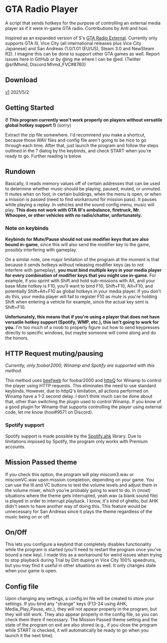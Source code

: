 # GTA Radio Player
A script that sends hotkeys for the purpose of controlling an external media player as if it were in-game GTA radio. Contributions by Anti and hoxi.

Inspired as an expanded version of S's [GTA Radio External](https://github.com/lotsofs/GTA-Radio-External).
Currently only supports GTA III, Vice City (all international releases plus Vice City Japanese) and San Andreas (1.0/1.01 (EU/US), Steam 3.0 and NewSteam R2). I imagine this can be done to support other GTA games as well. Report issues here in GitHub or by @ing me where I can be @ed. (Twitter @srlMhmd, Discord Mhmd_FVC#8760)

## Download
[v1](https://github.com/MhmdFVC/GTARadioPlayer/releases/download/v1/GTARadioPlayer_v1.zip) 2021/5/2

## Getting Started
**(! This program currently won't work properly on players without versatile global hotkey support !)** (sorry)

Extract the zip file somewhere. I'd recommend you make a shortcut, because those WAV files and config file aren't going to be nice to go through each time. After that, just launch the program and follow the steps outlined in the ? dialog by the keybinds, and check START when you're ready to go. Further reading is below.

## Rundown
Basically, it reads memory values off of certain addresses that can be used to determine whether music should be playing, paused, muted, or unmuted.
It mutes when on foot, in certain buildings, when the menu is open, or when a mission is passed (need to find workaround for mission pass). It pauses while playing a replay. In vehicles and the sound config menu, music will play. **This does not work with GTA III's ambulance, firetruck, Mr. Whoopee, or other vehicles with no radio/chatter, unfortunately.**

### Note on keybinds
**Keybinds for Mute/Pause should not use modifier keys that are also bound in-game**, since this will also send the modifier key to the game, possibly interfering with gameplay.

On a similar note, one major limitation of the program at the moment is that because it sends hotkeys without releasing modifier keys (as to not interfere with gameplay), **you must bind multiple keys in your media player for every combination of modifier keys that you might use in-game**. For example, if you sprint with Shift and hold sub-missions with Alt, and your base Mute hotkey is F10, you'll want to bind F10, Shift+F10, Alt+F10, and potentially Shift+Alt+F10 as global hotkeys in your media player. If you don't do this, your media player will fail to register F10 as mute is you're holding Shift when entering a vehicle for example, since the actual key sent is Shift+F10.

**Unfortunately, this means that if you're using a player that does not have versatile hotkey support (Spotify, WMP, etc.), this isn't going to work for you.** I'm too much of a noob to properly figure out how to send keypresses directly to specific windows, but maybe someone will come along and do the honors.

## HTTP Request muting/pausing
*Currently, only foobar2000, Winamp and Spotify are supported with this method.*

This method uses [beefweb](https://www.foobar2000.org/components/view/foo_beefweb) for foobar2000 and [httpQ](http://httpq.sourceforge.net/) for Winamp to control the player using HTTP requests. This eliminates the need to use standard keybinds. However, due to httpQ's limitation, all actions performed on Winamp have a 1-2 second delay. I don't think much can be done about that, other than switching the plugin used to control Winamp. If you know of a good plugin for Winamp that supports controlling the player using external code, let me know (hoxi#9571 on Discord).

### Spotify support
Spotify support is made possible by the [Spotify.ahk](https://github.com/CloakerSmoker/Spotify.ahk) library. Due to limitations imposed by Spotify, the program only works with Premium accounts.

## Mission Passed theme
If you check this option, the program will play miscom3.wav or miscomVC.wav upon mission completion, depending on your game. You can use the III and VC buttons to test the volume levels and adjust them in the volume mixer, which you're probably going to want to do. In (most) situations where the theme gets interrupted, yeah.wav (a blank sound file) is played in order to interrupt playback. I know, it's kind of ghetto, but AHK didn't seem to have another way of doing this. This feature would be unnecessary for San Andreas since it plays the theme regardless of the music being on or off.

## On/Off
This lets you configure a keybind that completely disables functionality while the program is started (you'll need to restart the program once you've bound a new key). I made this as a workaround for weird issues when trying to stop playback during Trial by Dirt duping in Vice City 100% speedruns, but you may find it useful in other situations as well. It only changes state when your game is open.

## Config file
Upon changing any settings, a config.ini file will be created to store your settings. If you bind any "strange" keys (F13-24 using AHK, Media_Play_Pause, etc.), they will not appear properly in the program, but they will still work. They also appear properly in the config file, so you can check them there if necessary. The Mission Passed theme setting and the state of the program on exit are also stored (e.g., if you close the program while START is checked, it will automatically be ready to go when you launch it the next time).
